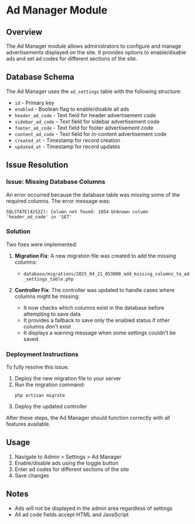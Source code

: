 # Ad Manager Module

## Overview
The Ad Manager module allows administrators to configure and manage advertisements displayed on the site. It provides options to enable/disable ads and set ad codes for different sections of the site.

## Database Schema
The Ad Manager uses the `ad_settings` table with the following structure:

- `id` - Primary key
- `enabled` - Boolean flag to enable/disable all ads
- `header_ad_code` - Text field for header advertisement code
- `sidebar_ad_code` - Text field for sidebar advertisement code
- `footer_ad_code` - Text field for footer advertisement code
- `content_ad_code` - Text field for in-content advertisement code
- `created_at` - Timestamp for record creation
- `updated_at` - Timestamp for record updates

## Issue Resolution
### Issue: Missing Database Columns
An error occurred because the database table was missing some of the required columns. The error message was:
```
SQLSTATE[42S22]: Column not found: 1054 Unknown column 'header_ad_code' in 'SET'
```

### Solution
Two fixes were implemented:

1. **Migration Fix**: A new migration file was created to add the missing columns:
   - `database/migrations/2025_04_21_053000_add_missing_columns_to_ad_settings_table.php`

2. **Controller Fix**: The controller was updated to handle cases where columns might be missing:
   - It now checks which columns exist in the database before attempting to save data
   - It provides a fallback to save only the enabled status if other columns don't exist
   - It displays a warning message when some settings couldn't be saved

### Deployment Instructions
To fully resolve this issue:

1. Deploy the new migration file to your server
2. Run the migration command:
   ```
   php artisan migrate
   ```
3. Deploy the updated controller

After these steps, the Ad Manager should function correctly with all features available.

## Usage
1. Navigate to Admin > Settings > Ad Manager
2. Enable/disable ads using the toggle button
3. Enter ad codes for different sections of the site
4. Save changes

## Notes
- Ads will not be displayed in the admin area regardless of settings
- All ad code fields accept HTML and JavaScript